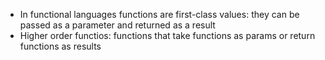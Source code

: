 - In functional languages functions are first-class values: they can be passed as a parameter and returned as a result
- Higher order functios: functions that take functions as params or return functions as results

